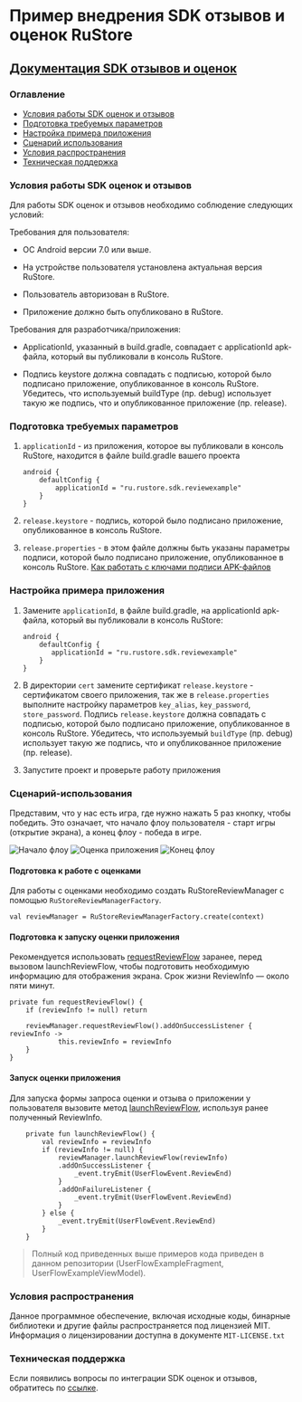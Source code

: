 # Пример внедрения SDK отзывов и оценок RuStore
## [Документация SDK отзывов и оценок](https://help.rustore.ru/rustore/for_developers/developer-documentation/SDK-reviews-ratings)


### Оглавление
- [Условия работы SDK оценок и отзывов](#Условия-работы-SDK-оценок-и-отзывов)
- [Подготовка требуемых параметров](#Подготовка-требуемых-параметров)
- [Настройка примера приложения](#Настройка-примера-приложения)
- [Сценарий использования](#Сценарий-использования)
- [Условия распространения](#Условия-распространения)
- [Техническая поддержка](#Техническая-поддержка)


### Условия работы SDK оценок и отзывов

Для работы SDK оценок и отзывов необходимо соблюдение следующих условий:

Требования для пользователя:

- ОС Android версии 7.0 или выше.

- На устройстве пользователя установлена актуальная версия RuStore.

- Пользователь авторизован в RuStore.

- Приложение должно быть опубликовано в RuStore.

Требования для разработчика/приложения:

- ApplicationId, указанный в build.gradle, совпадает с applicationId apk-файла, который вы публиковали в консоль RuStore.

- Подпись keystore должна совпадать с подписью, которой было подписано приложение, опубликованное в консоль RuStore. Убедитесь, что используемый buildType (пр. debug) использует такую же подпись, что и опубликованное приложение (пр. release).

### Подготовка требуемых параметров

1. `applicationId` - из приложения, которое вы публиковали в консоль RuStore, находится в файле build.gradle вашего проекта
    ```
    android {
        defaultConfig {
            applicationId = "ru.rustore.sdk.reviewexample"
        }
    }
    ```

2. `release.keystore` - подпись, которой было подписано приложение, опубликованное в консоль RuStore.

3. `release.properties` - в этом файле должны быть указаны параметры подписи, которой было подписано приложение, опубликованное в консоль RuStore. [Как работать с ключами подписи APK-файлов](https://www.rustore.ru/help/developers/publishing-and-verifying-apps/app-publication/apk-signature/)


### Настройка примера приложения

1. Замените `applicationId`, в файле build.gradle, на applicationId apk-файла, который вы публиковали в консоль RuStore:
   ```
   android {
       defaultConfig {
          applicationId = "ru.rustore.sdk.reviewexample"
       }
   }
   ```
   
2. В директории `cert` замените сертификат `release.keystore` - сертификатом своего приложения, так же в `release.properties` выполните настройку параметров `key_alias`, `key_password`, `store_password`. Подпись `release.keystore` должна совпадать с подписью, которой было подписано приложение, опубликованное в консоль RuStore. Убедитесь, что используемый `buildType` (пр. debug) использует такую же подпись, что и опубликованное приложение (пр. release).

3. Запустите проект и проверьте работу приложения


### Сценарий-использования

Представим, что у нас есть игра, где нужно нажать 5 раз кнопку, чтобы победить.
Это означает, что начало флоу пользователя - старт игры (открытие экрана), а конец флоу - победа в игре.

![Начало флоу](https://i.imgur.com/mUmqqHl.jpg) ![Оценка приложения](https://i.imgur.com/qBteJTG.jpg) ![Конец флоу](https://i.imgur.com/FnDmNYP.jpg)


#### Подготовка к работе с оценками

Для работы с оценками необходимо создать RuStoreReviewManager с помощью `RuStoreReviewManagerFactory`.
```
val reviewManager = RuStoreReviewManagerFactory.create(context)
```

#### Подготовка к запуску оценки приложения

Рекомендуется использовать [requestReviewFlow](https://www.rustore.ru/help/sdk/reviews-ratings/kotlin-java/6-0-0#подготовка-к-запуску-оценки-приложения) заранее, перед вызовом launchReviewFlow, чтобы подготовить необходимую информацию для отображения экрана. Срок жизни ReviewInfo — около пяти минут.

```
private fun requestReviewFlow() {
    if (reviewInfo != null) return

    reviewManager.requestReviewFlow().addOnSuccessListener { reviewInfo ->
            this.reviewInfo = reviewInfo
    }
}
```

#### Запуск оценки приложения

Для запуска формы запроса оценки и отзыва о приложении у пользователя вызовите метод [launchReviewFlow](https://www.rustore.ru/help/sdk/reviews-ratings/kotlin-java/6-0-0#запуск-оценки-приложения), используя ранее полученный ReviewInfo.

```
    private fun launchReviewFlow() {
        val reviewInfo = reviewInfo
        if (reviewInfo != null) {
            reviewManager.launchReviewFlow(reviewInfo)
            .addOnSuccessListener {
                _event.tryEmit(UserFlowEvent.ReviewEnd)
            }
            .addOnFailureListener {
                _event.tryEmit(UserFlowEvent.ReviewEnd)
            }
        } else {
            _event.tryEmit(UserFlowEvent.ReviewEnd)
        }
    }
```

> Полный код приведенных выше примеров кода приведен в данном репозитории (UserFlowExampleFragment, UserFlowExampleViewModel).


### Условия распространения
Данное программное обеспечение, включая исходные коды, бинарные библиотеки и другие файлы распространяется под лицензией MIT. Информация о лицензировании доступна в документе `MIT-LICENSE.txt`


### Техническая поддержка
Если появились вопросы по интеграции SDK оценок и отзывов, обратитесь по [ссылке](https://www.rustore.ru/help/sdk/reviews-ratings).

